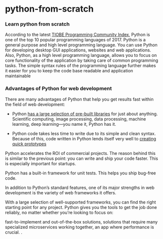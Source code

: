 # python-from-scratch

### Learn python from scratch 

According to the latest [TIOBE Programming Community Index](https://www.tiobe.com/tiobe-index/?source=post_page---------------------------),  Python is one of the top 10 popular programming languages of 2017. Python is a general purpose and high level programming language. You can use Python for developing desktop GUI applications, websites and web applications. Also, Python, as a high level programming language, allows you to focus on core functionality of the application by taking care of common programming tasks. The simple syntax rules of the programming language further makes it easier for you to keep the code base readable and application maintainable 


### Advantages of Python for web development


There are many advantages of Python that help you get results fast within the field of web development:


* Python [has a large selection of pre-built libraries](https://stxnext.com/blog/2018/09/20/most-popular-python-scientific-libraries/)  for just about anything.
Scientific computing, image processing, data processing, machine learning, deep learning—you name it, Python has it.

* Python code takes less time to write due to its simple and clean syntax.
Because of this, code written in Python lends itself very well to [creating quick prototypes](https://stxnext.com/blog/2018/05/08/5x5-5-tips-building-successful-minimum-viable-product-5-weeks/)

Python accelerates the ROI of commercial projects.
The reason behind this is similar to the previous point: you can write and ship your code faster. This is especially important for startups.

Python has a built-in framework for unit tests.
This helps you ship bug-free code.

In addition to Python’s standard features, one of its major strengths in web development is the variety of web frameworks it offers.

With a large selection of well-supported frameworks, you can find the right starting point for any project. Python gives you the tools to get the job done reliably, no matter whether you’re looking to focus on:

fast-to-implement and out-of-the-box solutions,
solutions that require many specialized microservices working together,
an app where performance is crucial.
.

